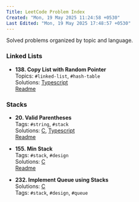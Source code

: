 ```yaml
---
Title: LeetCode Problem Index
Created: "Mon, 19 May 2025 11:24:58 +0530"
Last Edited: "Mon, 19 May 2025 17:48:57 +0530"
---
```


Solved problems organized by topic and language.

### Linked Lists

- **138. Copy List with Random Pointer**  
  Topics: `#linked-list`, `#hash-table`  
  Solutions: [Typescript](./linked-lists/138-copy-list-with-random-pointer/ts/copy-random-list.ts)  
  [Readme](./linked-lists/138-copy-list-with-random-pointer/README.md)

### Stacks

- **20. Valid Parentheses**  
  Tags: `#string`, `#stack`  
  Solutions: [C](./stacks/20-valid-parentheses/c/parentheses_validator.c), [Typescript](./stacks/20-valid-parentheses/ts/parentheses_validator.ts)  
  [Readme](./stacks/20-valid-parentheses/README.md)

- **155. Min Stack**  
  Tags: `#stack`, `#design`  
  Solutions: [C](./stacks/155-min-stack/c/min_stack.c)  
  [Readme](./stacks/155-min-stack/README.md)

- **232. Implement Queue using Stacks**  
  Solutions: [C](./stacks/232-implement-queue-using-stacks/c/queue_using_stacks.c)  
  Tags: `#stack`, `#design`, `#queue`
